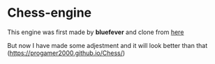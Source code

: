 # Chess-engine

This engine was first made by **bluefever** and clone from [here](https://bluefever.net/Chess/index.html)

But now I have made some adjestment and it will look better than that
(https://progamer2000.github.io/Chess/)
